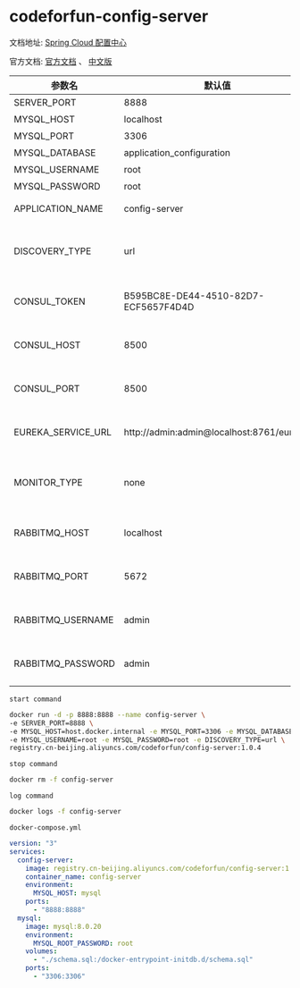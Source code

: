 # codeforfun-config-server

文档地址: [Spring Cloud 配置中心](https://consolelog.gitee.io/docker-config-server-all-in-one/)

官方文档: [官方文档](https://cloud.spring.io/spring-cloud-static/spring-cloud-config/2.2.3.RELEASE/reference/html/) 、 [中文版](https://consolelog.gitee.io/docs-config/)


参数名 | 默认值 | 说明
---|---|---
SERVER_PORT | 8888 | 后端暴露的端口
MYSQL_HOST | localhost | 数据库地址
MYSQL_PORT | 3306 | 数据库端口号
MYSQL_DATABASE | application_configuration | 数据库名
MYSQL_USERNAME | root | 数据库登录名
MYSQL_PASSWORD | root | 数据库登录密码
APPLICATION_NAME | config-server | SpringBoot中的 spring.application.name
DISCOVERY_TYPE | url | 注册中心类型，url/eureka/consul，其中 url 表示不使用注册中心
CONSUL_TOKEN | B595BC8E-DE44-4510-82D7-ECF5657F4D4D | 当 DISCOVERY_TYPE 为 consul 时生效，表示 consul的 acl_token
CONSUL_HOST | 8500 | 当 DISCOVERY_TYPE 为 consul 时生效，表示 consul的地址
CONSUL_PORT | 8500 | 当 DISCOVERY_TYPE 为 consul 时生效，表示 consul的端口号
EUREKA_SERVICE_URL | http://admin:admin@localhost:8761/eureka/ | 当 DISCOVERY_TYPE 为 eureka 时生效，表示 eureka 的注册地址
MONITOR_TYPE | none | 通知推送类型，none/rabbitmq，其中 none 表示不使用通知推送功能
RABBITMQ_HOST| localhost | 当 MONITOR_TYPE 为 rabbitmq 时生效，表示 rabbitmq 的地址
RABBITMQ_PORT| 5672 | 当 MONITOR_TYPE 为 rabbitmq 时生效，表示 rabbitmq 的端口号
RABBITMQ_USERNAME| admin | 当 MONITOR_TYPE 为 rabbitmq 时生效，表示 rabbitmq 的用户名
RABBITMQ_PASSWORD| admin | 当 MONITOR_TYPE 为 rabbitmq 时生效，表示 rabbitmq 的密码

`start command`
```bash
docker run -d -p 8888:8888 --name config-server \
-e SERVER_PORT=8888 \
-e MYSQL_HOST=host.docker.internal -e MYSQL_PORT=3306 -e MYSQL_DATABASE=application_configuration \
-e MYSQL_USERNAME=root -e MYSQL_PASSWORD=root -e DISCOVERY_TYPE=url \
registry.cn-beijing.aliyuncs.com/codeforfun/config-server:1.0.4
```

`stop command`
```bash
docker rm -f config-server
```

`log command`
```bash
docker logs -f config-server
```

`docker-compose.yml`
```yaml
version: "3"
services:
  config-server:
    image: registry.cn-beijing.aliyuncs.com/codeforfun/config-server:1.0.4
    container_name: config-server
    environment:
      MYSQL_HOST: mysql
    ports:
      - "8888:8888"
  mysql:
    image: mysql:8.0.20
    environment:
      MYSQL_ROOT_PASSWORD: root
    volumes:
      - "./schema.sql:/docker-entrypoint-initdb.d/schema.sql"
    ports:
      - "3306:3306"
```
